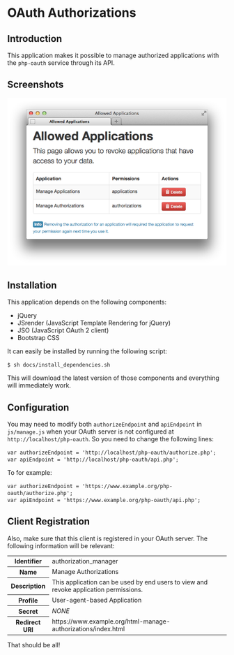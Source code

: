 # OAuth Authorizations

## Introduction

This application makes it possible to manage authorized applications with the 
`php-oauth` service through its API.

## Screenshots

![html-manage-authorizations](https://github.com/fkooman/html-manage-authorizations/raw/master/docs/html-manage-authorizations-screenshot.png)

## Installation

This application depends on the following components:

* jQuery
* JSrender (JavaScript Template Rendering for jQuery)
* JSO (JavaScript OAuth 2 client)
* Bootstrap CSS 

It can easily be installed by running the following script:

    $ sh docs/install_dependencies.sh

This will download the latest version of those components and everything will
immediately work.

## Configuration

You may need to modify both `authorizeEndpoint` and `apiEndpoint` in 
`js/manage.js` when your OAuth server is not configured at 
`http://localhost/php-oauth`. So you need to change the following lines:

    var authorizeEndpoint = 'http://localhost/php-oauth/authorize.php';
    var apiEndpoint = 'http://localhost/php-oauth/api.php';

To for example:

    var authorizeEndpoint = 'https://www.example.org/php-oauth/authorize.php';
    var apiEndpoint = 'https://www.example.org/php-oauth/api.php';

## Client Registration
Also, make sure that this client is registered in your OAuth server. The following
information will be relevant:

<table>
  <tr>
    <th>Identifier</th><td>authorization_manager</td>
  </tr>
  <tr>
    <th>Name</th><td>Manage Authorizations</td>
  </tr>
  <tr>
    <th>Description</th><td>This application can be used by end users to view and revoke application permissions.</td>
  </tr>
  <tr>
    <th>Profile</th><td>User-agent-based Application</td>
  </tr>
  <tr>
    <th>Secret</th><td><em>NONE</em></td>
  </tr>
  <tr>
    <th>Redirect URI</th><td>https://www.example.org/html-manage-authorizations/index.html</td>
  </tr>
</table>

That should be all!
